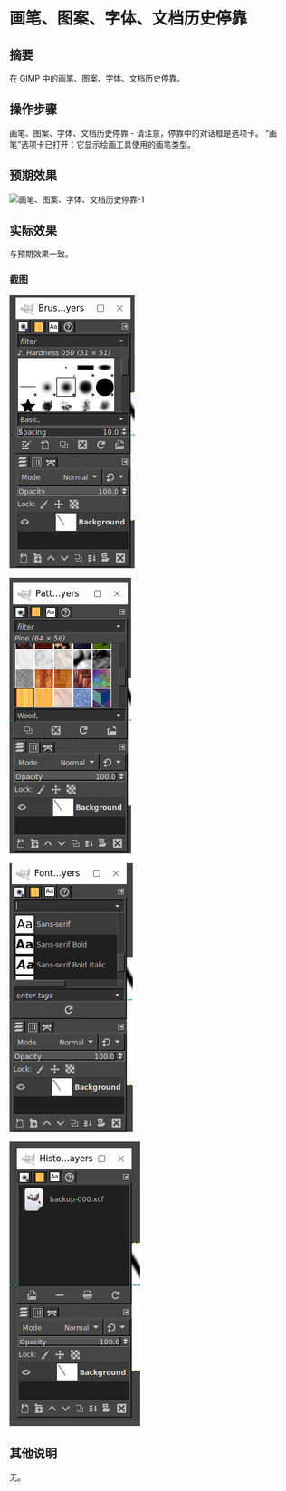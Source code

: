 # 画笔、图案、字体、文档历史停靠

## 摘要

在 GIMP 中的画笔、图案、字体、文档历史停靠。

## 操作步骤

画笔、图案、字体、文档历史停靠 - 请注意，停靠中的对话框是选项卡。 “画笔”选项卡已打开：它显示绘画工具使用的画笔类型。

## 预期效果

![画笔、图案、字体、文档历史停靠-1](./img/画笔、图案、字体、文档历史停靠-1.png)

## 实际效果

与预期效果一致。

### 截图

![画笔、图案、字体、文档历史停靠-2](./img/画笔、图案、字体、文档历史停靠-2.png)

![画笔、图案、字体、文档历史停靠-3](./img/画笔、图案、字体、文档历史停靠-3.png)

![画笔、图案、字体、文档历史停靠-4](./img/画笔、图案、字体、文档历史停靠-4.png)

![画笔、图案、字体、文档历史停靠-5](./img/画笔、图案、字体、文档历史停靠-5.png)

## 其他说明

无。
